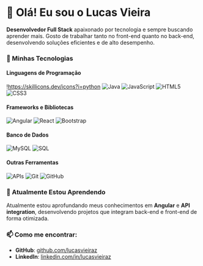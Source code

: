
# 👋 Olá! Eu sou o Lucas Vieira

**Desenvolvedor Full Stack** apaixonado por tecnologia e sempre buscando aprender mais. Gosto de trabalhar tanto no front-end quanto no back-end, desenvolvendo soluções eficientes e de alto desempenho.

### 🚀 Minhas Tecnologias

#### Linguagens de Programação
!https://skillicons.dev/icons?i=python
![Java](https://img.shields.io/badge/-Java-333?style=flat&logo=java)
![JavaScript](https://img.shields.io/badge/-JavaScript-333?style=flat&logo=javascript)
![HTML5](https://img.shields.io/badge/-HTML5-333?style=flat&logo=html5)
![CSS3](https://img.shields.io/badge/-CSS3-333?style=flat&logo=css3)

#### Frameworks e Bibliotecas
![Angular](https://img.shields.io/badge/-Angular-333?style=flat&logo=angular)
![React](https://img.shields.io/badge/-React-333?style=flat&logo=react)
![Bootstrap](https://img.shields.io/badge/-Bootstrap-333?style=flat&logo=bootstrap)

#### Banco de Dados
![MySQL](https://img.shields.io/badge/-MySQL-333?style=flat&logo=mysql)
![SQL](https://img.shields.io/badge/-SQL-333?style=flat&logo=postgresql)

#### Outras Ferramentas
![APIs](https://img.shields.io/badge/-APIs-333?style=flat&logo=api)
![Git](https://img.shields.io/badge/-Git-333?style=flat&logo=git)
![GitHub](https://img.shields.io/badge/-GitHub-333?style=flat&logo=github)

### 🌱 Atualmente Estou Aprendendo
Atualmente estou aprofundando meus conhecimentos em **Angular** e **API integration**, desenvolvendo projetos que integram back-end e front-end de forma otimizada.

### 📫 Como me encontrar:
- **GitHub**: [github.com/lucasvieiraz](https://github.com/lucasvieiraz)
- **LinkedIn**: [linkedin.com/in/lucasvieiraz](#)

